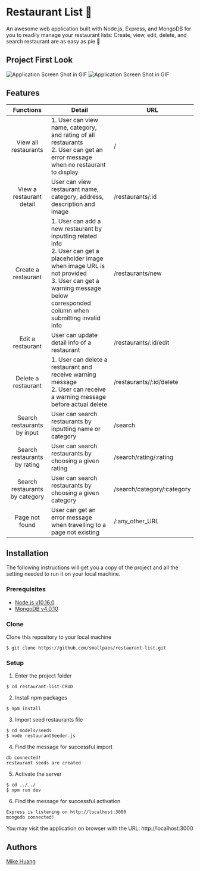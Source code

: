 # Restaurant List 🍣

An awesome web application built with Node.js, Express, and MongoDB for you to readily manage your restaurant lists: Create, view, edit, delete, and search restaurant are as easy as pie 🥧

## Project First Look
![Application Screen Shot in GIF](https://thumbs.gfycat.com/RectangularFragrantDoe-size_restricted.gif)
![Application Screen Shot in GIF](https://thumbs.gfycat.com/AcclaimedAjarKoala-size_restricted.gif)


## Features
| Functions              | Detail                                            | URL                         |
| :--------------------: | ------------------------------------------------- | --------------------------- |
| View all restaurants | 1. User can view name, category, and rating of all restaurants<br>2. User can get an error message when no restaurant to display | / |
| View a restaurant detail | User can view restaurant name, category, address, description and image | /restaurants/:id |
| Create a restaurant | 1. User can add a new restaurant by inputting related info<br>2. User can get a placeholder image when image URL is not provided<br> 3. User can get a warning message below corresponded column when submitting invalid info | /restaurants/new |   
| Edit a restaurant | User can update detail info of a restaurant | /restaurants/:id/edit |
| Delete a restaurant | 1. User can delete a restaurant and receive warning message<br>2. User can receive a warning message before actual delete | /restaurants//:id/delete |
| Search restaurants by input | User can search restaurants by inputting name or category | /search |
| Search restaurants by rating | User can search restaurants by choosing a given rating | /search/rating/:rating |
| Search restaurants by category | User can search restaurants by choosing a given category | /search/category/:category |
| Page not found | User can get an error message when travelling to a page not existing | /:any_other_URL |


## Installation
The following instructions will get you a copy of the project and all the setting needed to run it on your local machine.


### Prerequisites

- [Node.js v10.16.0](https://nodejs.org/en/download/)
- [MongoDB v4.0.10](https://www.mongodb.com/download-center/community)

### Clone

Clone this repository to your local machine

```
$ git clone https://github.com/smallpaes/restaurant-list.git
```

### Setup

1. Enter the project folder

```
$ cd restaurant-list-CRUD
```

2. Install npm packages

```
$ npm install
```

3. Import seed restaurants file

```
$ cd models/seeds
$ node restaurantSeeder.js
```

4. Find the message for successful import

```
db connected!
restaurant seeds are created
```

5. Activate the server 

```
$ cd ../../
$ npm run dev
```

6. Find the message for successful activation

```
Express is listening on http://localhost:3000
mongodb connected!
```
You may visit the application on browser with the URL: http://localhost:3000

## Authors
[Mike Huang](https://github.com/smallpaes)
